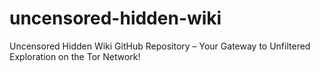 # uncensored-hidden-wiki
Uncensored Hidden Wiki GitHub Repository – Your Gateway to Unfiltered Exploration on the Tor Network!
